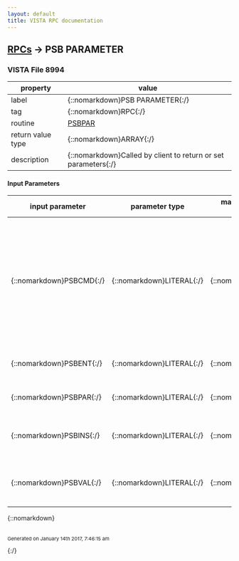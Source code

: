 ```yaml
---
layout: default
title: VISTA RPC documentation
---
```




## [RPCs](TableOfContent.md) &#8594; PSB PARAMETER 



### VISTA File 8994 


 property | value 
--- | --- 
 label | {::nomarkdown}PSB PARAMETER{:/}
 tag | {::nomarkdown}RPC{:/}
 routine | [PSBPAR](http://code.osehra.org/dox/Routine_PSBPAR_source.html)
 return value type | {::nomarkdown}ARRAY{:/}
 description | {::nomarkdown}Called by client to return or set parameters{:/}

#### Input Parameters

| input parameter | parameter type | maximum data length | required | description | 
| --- | --- | --- | --- | --- | 
| {::nomarkdown}PSBCMD{:/} | {::nomarkdown}LITERAL{:/} | {::nomarkdown}6{:/} | {::nomarkdown}true{:/} | {::nomarkdown}Contains the command to perform against the system parameters.GETPAR: Get a single instance of a parameterGETLST: Get all instances of a multiple valued parameterSETPAR: Set a single instance of a parameterCLRLST: Clear all instances of parameters in a list{:/} | 
| {::nomarkdown}PSBENT{:/} | {::nomarkdown}LITERAL{:/} | {::nomarkdown}30{:/} | {::nomarkdown}true{:/} | {::nomarkdown}Contains the entity to act upon.  Usually \###;DIC(4,\ for division.{:/} | 
| {::nomarkdown}PSBPAR{:/} | {::nomarkdown}LITERAL{:/} | {::nomarkdown}30{:/} | {::nomarkdown}true{:/} | {::nomarkdown}The parameter as defined in file 8989.51.{:/} | 
| {::nomarkdown}PSBINS{:/} | {::nomarkdown}LITERAL{:/} | {::nomarkdown}30{:/} | {::nomarkdown}true{:/} | {::nomarkdown}The instance of the parameter that you want to return.  Defaults to 1.{:/} | 
| {::nomarkdown}PSBVAL{:/} | {::nomarkdown}LITERAL{:/} | {::nomarkdown}80{:/} | {::nomarkdown}true{:/} | {::nomarkdown}If setting a parameter this contains the data value to place in the parameter.{:/} | 

{::nomarkdown} <br/><br/><p style="font-size: 11px">Generated on January 14th 2017, 7:46:15 am</p>{:/}